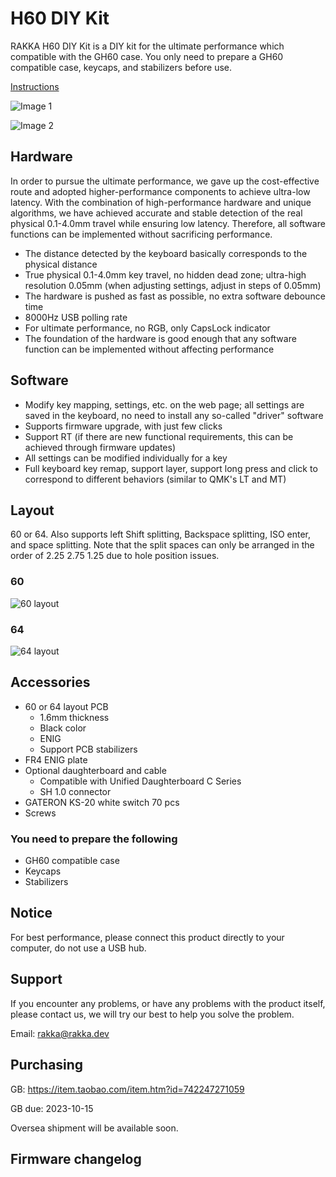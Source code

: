 # H60 DIY Kit

RAKKA H60 DIY Kit is a DIY kit for the ultimate performance which compatible with the GH60 case.
You only need to prepare a GH60 compatible case, keycaps, and stabilizers before use.

[Instructions](../guide/60-diy-kit)

![Image 1](/60he/1.jpg)

![Image 2](/60he/2.jpg)

## Hardware

In order to pursue the ultimate performance, we gave up the cost-effective route and adopted higher-performance components to achieve ultra-low latency.
With the combination of high-performance hardware and unique algorithms,
we have achieved accurate and stable detection of the real physical 0.1-4.0mm travel while ensuring low latency.
Therefore, all software functions can be implemented without sacrificing performance.

- The distance detected by the keyboard basically corresponds to the physical distance
- True physical 0.1-4.0mm key travel, no hidden dead zone; ultra-high resolution 0.05mm (when adjusting settings, adjust in steps of 0.05mm)
- The hardware is pushed as fast as possible, no extra software debounce time
- 8000Hz USB polling rate
- For ultimate performance, no RGB, only CapsLock indicator
- The foundation of the hardware is good enough that any software function can be implemented without affecting performance

## Software

- Modify key mapping, settings, etc. on the web page; all settings are saved in the keyboard, no need to install any so-called "driver" software
- Supports firmware upgrade, with just few clicks
- Support RT (if there are new functional requirements, this can be achieved through firmware updates)
- All settings can be modified individually for a key
- Full keyboard key remap, support layer, support long press and click to correspond to different behaviors (similar to QMK's LT and MT)

## Layout

60 or 64.
Also supports left Shift splitting, Backspace splitting, ISO enter, and space splitting.
Note that the split spaces can only be arranged in the order of 2.25 2.75 1.25 due to hole position issues.

### 60

![60 layout](/60he/layout_60.png)

### 64

![64 layout](/60he/layout_64.png)

## Accessories

- 60 or 64 layout PCB
  - 1.6mm thickness
  - Black color
  - ENIG
  - Support PCB stabilizers
- FR4 ENIG plate
- Optional daughterboard and cable
  - Compatible with Unified Daughterboard C Series
  - SH 1.0 connector
- GATERON KS-20 white switch 70 pcs
- Screws

### You need to prepare the following

- GH60 compatible case
- Keycaps
- Stabilizers

## Notice

For best performance, please connect this product directly to your computer, do not use a USB hub.

## Support

If you encounter any problems, or have any problems with the product itself, please contact us, we will try our best to help you solve the problem.

Email: [rakka@rakka.dev](mailto:rakka@rakka.dev)

## Purchasing

GB: <https://item.taobao.com/item.htm?id=742247271059>

GB due: 2023-10-15

Oversea shipment will be available soon.

## Firmware changelog
